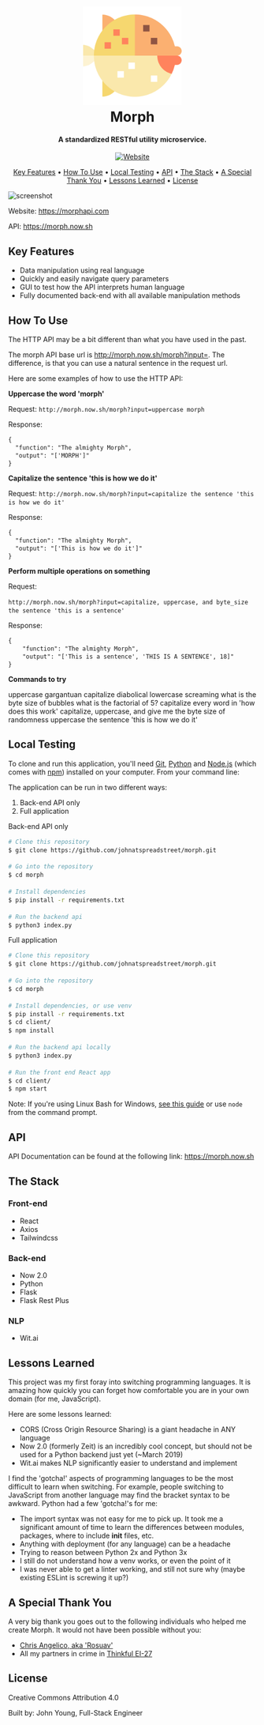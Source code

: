 <h1 align="center"> 
  <br>
  <a href="https://morphapi.com/">
    <img src="./Morph.svg" width="200" height="200">
  </a>
  <br>
  Morph
  <br>
</h1>

<h4 align="center">
  A standardized RESTful utility microservice.
</h4>

<p align="center">
  <a href="https://morphapi.com">
    <img alt="Website" src="https://img.shields.io/website/https/morphapi.com.svg?up_message=up%20and%20running">
  </a>
</p>

<p align="center">
  <a href="#key-features">Key Features</a> •
  <a href="#how-to-use">How To Use</a> •
  <a href="#local-testing">Local Testing</a> •
  <a href="#api">API</a> •
  <a href="#the-stack">The Stack</a> •
  <a href="#a-special-thank-you">A Special Thank You</a> •
  <a href="#lessons-learned">Lessons Learned</a> •
  <a href="#license">License</a>
</p>

![screenshot](https://github.com/johnatspreadstreet/morph/blob/master/Morph-Demo.gif?raw=true)

Website: https://morphapi.com

API: https://morph.now.sh

## Key Features

- Data manipulation using real language
- Quickly and easily navigate query parameters
- GUI to test how the API interprets human language
- Fully documented back-end with all available manipulation methods

## How To Use

The HTTP API may be a bit different than what you have used in the past.

The morph API base url is http://morph.now.sh/morph?input=. The difference, is that you can use a natural sentence in the request url.

Here are some examples of how to use the HTTP API:

**Uppercase the word 'morph'**

Request:
`http://morph.now.sh/morph?input=uppercase morph`

Response:
```
{
  "function": "The almighty Morph",
  "output": "['MORPH']"
}
```

**Capitalize the sentence 'this is how we do it'**

Request:
`http://morph.now.sh/morph?input=capitalize the sentence 'this is how we do it'`

Response:
```
{
  "function": "The almighty Morph",
  "output": "['This is how we do it']"
}
```

**Perform multiple operations on something**

Request:

`http://morph.now.sh/morph?input=capitalize, uppercase, and byte_size the sentence 'this is a sentence'`

Response:
```
{
    "function": "The almighty Morph",
    "output": "['This is a sentence', 'THIS IS A SENTENCE', 18]"
}
```

**Commands to try**

uppercase gargantuan
capitalize diabolical
lowercase screaming
what is the byte size of bubbles
what is the factorial of 5?
capitalize every word in 'how does this work'
capitalize, uppercase, and give me the byte size of randomness
uppercase the sentence 'this is how we do it'

## Local Testing

To clone and run this application, you'll need [Git](https://git-scm.com), [Python](https://www.python.org/downloads/) and [Node.js](https://nodejs.org/en/download/) (which comes with [npm](http://npmjs.com)) installed on your computer. From your command line:

The application can be run in two different ways:
1. Back-end API only
2. Full application

Back-end API only
```bash
# Clone this repository
$ git clone https://github.com/johnatspreadstreet/morph.git

# Go into the repository
$ cd morph

# Install dependencies
$ pip install -r requirements.txt

# Run the backend api
$ python3 index.py
```

Full application
```bash
# Clone this repository
$ git clone https://github.com/johnatspreadstreet/morph.git

# Go into the repository
$ cd morph

# Install dependencies, or use venv
$ pip install -r requirements.txt
$ cd client/
$ npm install

# Run the backend api locally
$ python3 index.py

# Run the front end React app
$ cd client/
$ npm start
```

Note: If you're using Linux Bash for Windows, [see this guide](https://www.howtogeek.com/261575/how-to-run-graphical-linux-desktop-applications-from-windows-10s-bash-shell/) or use `node` from the command prompt.

## API
API Documentation can be found at the following link: https://morph.now.sh

## The Stack

### Front-end
- React
- Axios
- Tailwindcss

### Back-end
- Now 2.0
- Python
- Flask
- Flask Rest Plus

### NLP
- Wit.ai

## Lessons Learned

This project was my first foray into switching programming languages. It is amazing how quickly you can forget how comfortable you are in your own domain (for me, JavaScript).

Here are some lessons learned:
- CORS (Cross Origin Resource Sharing) is a giant headache in ANY language
- Now 2.0 (formerly Zeit) is an incredibly cool concept, but should not be used for a Python backend just yet (~March 2019)
- Wit.ai makes NLP significantly easier to understand and implement

I find the 'gotcha!' aspects of programming languages to be the most difficult to learn when switching. For example, people switching to JavaScript from another language may find the bracket syntax to be awkward. Python had a few 'gotcha!'s for me:

- The import syntax was not easy for me to pick up. It took me a significant amount of time to learn the differences between modules, packages, where to include __init__ files, etc.
- Anything with deployment (for any language) can be a headache
- Trying to reason between Python 2x and Python 3x
- I still do not understand how a venv works, or even the point of it
- I was never able to get a linter working, and still not sure why (maybe existing ESLint is screwing it up?)

## A Special Thank You
A very big thank you goes out to the following individuals who helped me create Morph. It would not have been possible without you:

- [Chris Angelico, aka 'Rosuav'](https://github.com/rosuav)
- All my partners in crime in [Thinkful EI-27](https://github.com/thinkful-ei27)


## License
Creative Commons Attribution 4.0

Built by: John Young, Full-Stack Engineer
